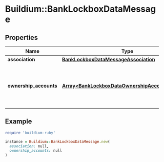 # Buildium::BankLockboxDataMessage

## Properties

| Name | Type | Description | Notes |
| ---- | ---- | ----------- | ----- |
| **association** | [**BankLockboxDataMessageAssociation**](BankLockboxDataMessageAssociation.md) |  | [optional] |
| **ownership_accounts** | [**Array&lt;BankLockboxDataOwnershipAccountMessage&gt;**](BankLockboxDataOwnershipAccountMessage.md) | Information about ownership accounts that belong to the association. | [optional] |

## Example

```ruby
require 'buildium-ruby'

instance = Buildium::BankLockboxDataMessage.new(
  association: null,
  ownership_accounts: null
)
```

